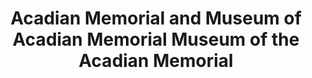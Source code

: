 ---
layout: repo
title: "Acadian Memorial and Museum of Acadian Memorial Museum of the Acadian Memorial"
id: 25092
permalink: repos/25092/
---